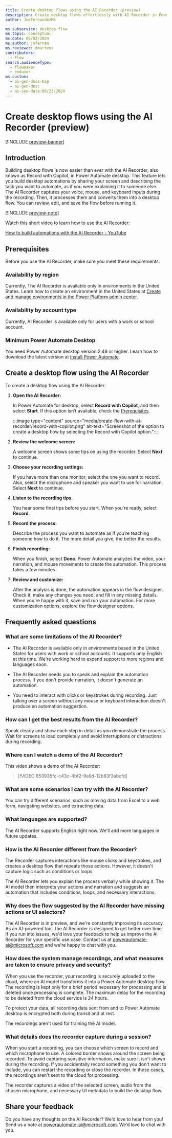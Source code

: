 ```yaml
---
title: Create desktop flows using the AI Recorder (preview)
description: Create desktop flows effortlessly with AI Recorder in Power Automate desktop by sharing your screen and narrating tasks to automate.
author: JoeFernandezMS

ms.subservice: desktop-flow
ms.topic: conceptual
ms.date: 09/03/2024
ms.author: jofernan
ms.reviewer: dmartens
contributors:
  - Flow
search.audienceType:
  - flowmaker
  - enduser
ms.custom:
  - ai-gen-docs-bap
  - ai-gen-desc
  - ai-seo-date:08/23/2024
---
```


# Create desktop flows using the AI Recorder (preview)

[!INCLUDE [preview-banner](~/../shared-content/shared/preview-includes/preview-banner.md)]

## Introduction

Building desktop flows is now easier than ever with the AI Recorder, also known as Record with Copilot, in Power Automate desktop. This feature lets you build desktop automations by sharing your screen and describing the task you want to automate, as if you were explaining it to someone else. The AI Recorder captures your voice, mouse, and keyboard inputs during the recording. Then, it processes them and converts them into a desktop flow. You can review, edit, and save the flow before running it.

[!INCLUDE [preview-note](~/../shared-content/shared/preview-includes/preview-note-pp.md)]

Watch this short video to learn how to use the AI Recorder:

[How to build automations with the AI Recorder - YouTube](https://www.youtube.com/watch?v=xt3uyoe3Le0)

## Prerequisites

Before you use the AI Recorder, make sure you meet these requirements:

### Availability by region

Currently, The AI Recorder is available only in environments in the United States. Learn how to create an environment in the United States at [Create and manage environments in the Power Platform admin center](/power-platform/admin/create-environment).

### Availability by account type

Currently, AI Recorder is available only for users with a work or school account.

### Minimum Power Automate Desktop

You need Power Automate desktop version 2.48 or higher. Learn how to download the latest version at [Install Power Automate](https://aka.ms/DownloadPAD48).

## Create a desktop flow using the AI Recorder

To create a desktop flow using the AI Recorder:

1. **Open the AI Recorder:**

    In Power Automate for desktop, select **Record with Copilot**, and then select **Start**. If this option isn’t available, check the [Prerequisites](#prerequisites).

    :::image type="content" source="media/create-flow-with-ai-recorder/record-with-copilot.png" alt-text="Screenshot of the option to create a desktop flow by selecting the Record with Copilot option.":::

1. **Review the welcome screen:**

    A welcome screen shows some tips on using the recorder. Select **Next** to continue.

1. **Choose your recording settings:**

    If you have more than one monitor, select the one you want to record. Also, select the microphone and speaker you want to use for narration. Select **Next** to continue.

1. **Listen to the recording tips.**

    You hear some final tips before you start. When you're ready, select **Record**.

1. **Record the process:**

    Describe the process you want to automate as if you’re teaching someone how to do it. The more detail you give, the better the results.

1. **Finish recording:**

    When you finish, select **Done**. Power Automate analyzes the video, your narration, and mouse movements to create the automation. This process takes a few minutes.

1. **Review and customize:**

    After the analysis is done, the automation appears in the flow designer. Check it, make any changes you need, and fill in any missing details. When you're happy with it, save and run your automation. For more customization options, explore the flow designer options.

## Frequently asked questions

### What are some limitations of the AI Recorder?

* The AI Recorder is available only in environments based in the United States for users with work or school accounts. It supports only English at this time. We're working hard to expand support to more regions and languages soon.

* The AI Recorder needs you to speak and explain the automation process. If you don't provide narration, it doesn't generate an automation.

* You need to interact with clicks or keystrokes during recording. Just talking over a screen without any mouse or keyboard interaction doesn't produce an automation suggestion.

### How can I get the best results from the AI Recorder?

Speak clearly and show each step in detail as you demonstrate the process. Wait for screens to load completely and avoid interruptions or distractions during recording.

### Where can I watch a demo of the AI Recorder?

This video shows a demo of the AI Recorder:

> [!VIDEO 853935fc-c43c-4bf2-9a9d-12b83f3abcfd]

### What are some scenarios I can try with the AI Recorder?

You can try different scenarios, such as moving data from Excel to a web form, navigating websites, and extracting data.

### What languages are supported?

The AI Recorder supports English right now. We'll add more languages in future updates.

### How is the AI Recorder different from the Recorder?

The Recorder captures interactions like mouse clicks and keystrokes, and creates a desktop flow that repeats those actions. However, it doesn't capture logic such as conditions or loops.

The AI Recorder lets you explain the process verbally while showing it. The AI model then interprets your actions and narration and suggests an automation that includes conditions, loops, and necessary interactions.

### Why does the flow suggested by the AI Recorder have missing actions or UI selectors?

The AI Recorder is in preview, and we're constantly improving its accuracy. As an AI-powered tool, the AI Recorder is designed to get better over time. If you run into issues, we'd love your feedback to help us improve the AI Recorder for your specific use case. Contact us at <powerautomate-ai@microsoft.com> and we're happy to chat with you.

### How does the system manage recordings, and what measures are taken to ensure privacy and security?

When you use the recorder, your recording is securely uploaded to the cloud, where an AI model transforms it into a Power Automate desktop flow. The recording is kept only for a brief period necessary for processing and is deleted once processing is complete. The maximum delay for the recording to be deleted from the cloud service is 24 hours.

To protect your data, all recording data sent from and to Power Automate desktop is encrypted both during transit and at rest.

The recordings aren't used for training the AI model.

### What details does the recorder capture during a session?

When you start a recording, you can choose which screen to record and which microphone to use. A colored border shows around the screen being recorded. To avoid capturing sensitive information, make sure it isn't shown during the recording. If you accidentally record something you don't want to include, you can restart the recording or close the recorder. In these cases, the recordings aren't sent to the cloud for processing.

The recorder captures a video of the selected screen, audio from the chosen microphone, and necessary UI metadata to build the desktop flow.

## Share your feedback

Do you have any thoughts on the AI Recorder? We'd love to hear from you! Send us a note at <powerautomate-ai@microsoft.com>. We’d love to chat with you.
